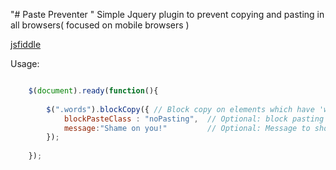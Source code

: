 "# Paste Preventer " 
Simple Jquery plugin to prevent copying and pasting in all browsers( focused on mobile browsers )


[jsfiddle]( http://jsfiddle.net/pv6r0x1a/2/ )


Usage:

```javascript

    $(document).ready(function(){
    
        $(".words").blockCopy({ // Block copy on elements which have 'words' class
            blockPasteClass : "noPasting",  // Optional: block pasting on inputs (or textareas) which have 'noPasting' class
            message:"Shame on you!"         // Optional: Message to show if user tried to paste
        });
        
    });

```
